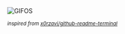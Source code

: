 <div align="justify">
<picture>
    <source media="(prefers-color-scheme: dark)" srcset="https://i.ibb.co/prLqSnm/output-gif.gif">
    <source media="(prefers-color-scheme: light)" srcset="https://i.ibb.co/prLqSnm/output-gif.gif">
    <img alt="GIFOS" src="https://i.ibb.co/prLqSnm/output-gif.gif">
</picture>

<sub><i>inspired from [x0rzavi/github-readme-terminal](https://github.com/x0rzavi/github-readme-terminal)</i></sub>

</div>

<!-- Image deletion URL: https://ibb.co/tPJR93d/2f9390495856bb43f0b468b582c6a2c3 -->